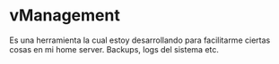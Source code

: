 # vManagement

Es una herramienta la cual estoy desarrollando para facilitarme ciertas cosas en mi home server.
Backups, logs del sistema etc.

